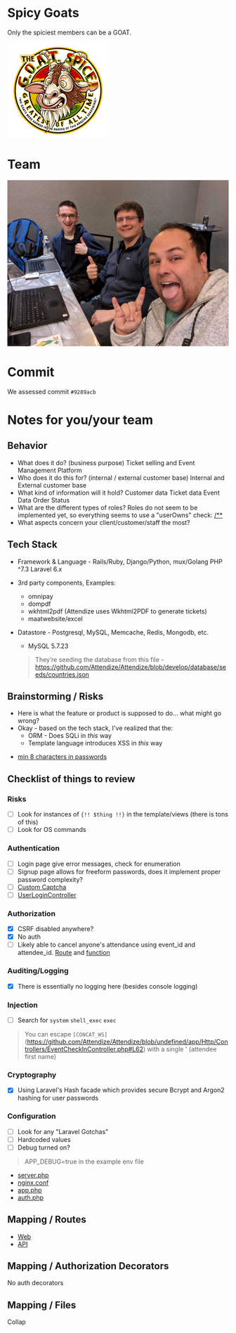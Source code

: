 # Spicy Goats

Only the spiciest members can be a GOAT.

![Spicy Goats](image.png)

# Team

![Spicy Team](PXL_20230413_210609882.MP.jpg)


# Commit
We assessed commit `#9289acb`

# Notes for you/your team
## Behavior
* What does it do? (business purpose)
Ticket selling and Event Management Platform
* Who does it do this for? (internal / external customer base)
Internal and External customer base
* What kind of information will it hold?
Customer data
Ticket data
Event Data
Order Status
* What are the different types of roles?
Roles do not seem to be implemented yet, so everything seems to use a "userOwns" check: [/**](https://github.com/Attendize/Attendize/blob/9289acbab1583898fd85aeee66c7b613d8971deb/app/Attendize/Utils.php#L81-L87)
* What aspects concern your client/customer/staff the most?
## Tech Stack
* Framework & Language - Rails/Ruby, Django/Python, mux/Golang
PHP ^7.3
Laravel 6.x
* 3rd party components, Examples:
  - omnipay
  - dompdf
  - wkhtml2pdf (Attendize uses Wkhtml2PDF to generate tickets)
  - maatwebsite/excel
  
* Datastore - Postgresql, MySQL, Memcache, Redis, Mongodb, etc.
  - MySQL 5.7.23
  >They’re seeding the database from this file - https://github.com/Attendize/Attendize/blob/develop/database/seeds/countries.json
  
## Brainstorming / Risks
* Here is what the feature or product is supposed to do... what might go wrong?
* Okay - based on the tech stack, I've realized that the:
  * ORM - Does SQLi in _this_ way
  * Template language introduces XSS in _this_ way
- [min 8 characters in passwords](https://github.com/Attendize/Attendize/blob/develop/app/Http/Controllers/UserSignupController.php#L57)
## Checklist of things to review
### Risks
- [ ] Look for instances of `{!! $thing !!}` in the template/views (there is tons of this)
- [ ] Look for OS commands
### Authentication
- [ ] Login page give error messages, check for enumeration
- [ ] Signup page allows for freeform passwords, does it implement proper password complexity?
- [ ] [Custom Captcha](https://github.com/Attendize/Attendize/blob/develop/app/Services/Captcha/Factory.php)
- [ ] [UserLoginController](https://github.com/Attendize/Attendize/blob/develop/app/Http/Controllers/UserLoginController.php)
### Authorization
- [X] CSRF disabled anywhere?
- [X] No auth
- [ ] Likely able to cancel anyone's attendance using event_id and attendee_id. [Route](https://github.com/Attendize/Attendize/blob/9289acbab1583898fd85aeee66c7b613d8971deb/routes/web.php#L452-L454) and [function](https://github.com/Attendize/Attendize/blob/9289acbab1583898fd85aeee66c7b613d8971deb/app/Http/Controllers/EventAttendeesController.php#L569) 
### Auditing/Logging
- [X] There is essentially no logging here (besides console logging)
### Injection
- [ ] Search for `system` `shell_exec` `exec`
> You can escape `[CONCAT_WS]`(https://github.com/Attendize/Attendize/blob/undefined/app/Http/Controllers/EventCheckInController.php#L62) with a single ' (attendee first name)
### Cryptography
- [X] Using Laravel's Hash facade which provides secure Bcrypt and Argon2 hashing for user passwords
### Configuration
- [ ] Look for any "Laravel Gotchas"
- [ ] Hardcoded values
- [ ] Debug turned on?
>APP_DEBUG=true in the example env file

- [server.php](https://github.com/Attendize/Attendize/blob/develop/server.php)
- [nginx.conf](https://github.com/Attendize/Attendize/blob/develop/nginx.conf)
- [app.php](https://github.com/Attendize/Attendize/blob/develop/config/app.php)
- [auth.php](https://github.com/Attendize/Attendize/blob/develop/config/auth.php)
## Mapping / Routes
- [Web](https://github.com/Attendize/Attendize/blob/develop/routes/web.php)
- [API](https://github.com/Attendize/Attendize/blob/develop/routes/api.php)
## Mapping / Authorization Decorators
No auth decorators
## Mapping / Files

Collap
